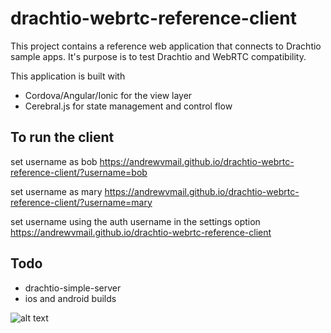 # drachtio-webrtc-reference-client

This project contains a reference web application that connects to Drachtio sample apps. It's purpose is to test Drachtio and WebRTC compatibility.

This application is built with
- Cordova/Angular/Ionic for the view layer
- Cerebral.js for state management and control flow

## To run the client

set username as bob
https://andrewvmail.github.io/drachtio-webrtc-reference-client/?username=bob

set username as mary
https://andrewvmail.github.io/drachtio-webrtc-reference-client/?username=mary

set username using the auth username in the settings option
https://andrewvmail.github.io/drachtio-webrtc-reference-client

## Todo
- drachtio-simple-server
- ios and android builds

![alt text](https://user-images.githubusercontent.com/2431354/46010022-22f5ad00-c076-11e8-8f10-f7fabbc83942.gif)
